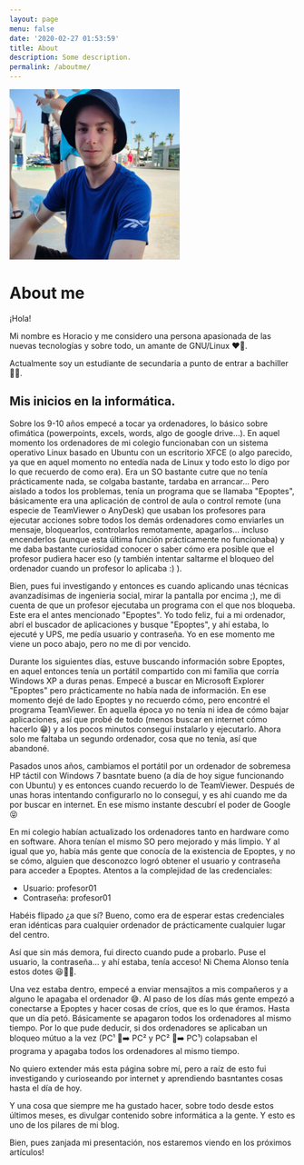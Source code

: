 ```yaml
---
layout: page
menu: false
date: '2020-02-27 01:53:59'
title: About
description: Some description.
permalink: /aboutme/
---
```


<img class="img-rounded" src="/assets/img/uploads/profile.jpg" alt="Horacio M." width="300">

# About me

¡Hola!

Mi nombre es Horacio y me considero una persona apasionada de las nuevas tecnologías y sobre todo, un amante de GNU/Linux ❤️🐧.

Actualmente soy un estudiante de secundaria a punto de entrar a bachiller 😵‍💫.

## Mis inicios en la informática.

Sobre los 9-10 años empecé a tocar ya ordenadores, lo básico sobre ofimática (powerpoints, excels, words, algo de google drive...).
En aquel momento los ordenadores de mi colegio funcionaban con un sistema operativo Linux basado en Ubuntu con un escritorio XFCE
(o algo parecido, ya que en aquel momento no entedía nada de Linux y todo esto lo digo por lo que recuerdo de como era). Era un SO
bastante cutre que no tenía prácticamente nada, se colgaba bastante, tardaba en arrancar... Pero aislado a todos los problemas, tenía
un programa que se llamaba "Epoptes", básicamente era una aplicación de control de aula o control remote (una especie de TeamViewer o AnyDesk)
que usaban los profesores para ejecutar acciones sobre todos los demás ordenadores como enviarles un mensaje, bloquearlos,
controlarlos remotamente, apagarlos... incluso encenderlos (aunque esta última función prácticamente no funcionaba) y me daba bastante curiosidad
conocer o saber cómo era posible que el profesor pudiera hacer eso (y también intentar saltarme el bloqueo del ordenador cuando un profesor lo aplicaba :) ).

Bien, pues fui investigando y entonces es cuando aplicando unas técnicas avanzadísimas de ingenieria social, mirar la pantalla por encima ;), me di cuenta de que
un profesor ejecutaba un programa con el que nos bloqueba. Este era el antes mencionado "Epoptes". Yo todo feliz, fui a mi ordenador, abrí el buscador de aplicaciones
y busque "Epoptes", y ahí estaba, lo ejecuté y UPS, me pedía usuario y contraseña. Yo en ese momento me viene un poco abajo, pero no me di por vencido.

Durante los siguientes días, estuve buscando información sobre Epoptes, en aquel entonces tenía un portátil compartido con mi familia que corría Windows XP a duras penas.
Empecé a buscar en Microsoft Explorer "Epoptes" pero prácticamente no había nada de información. En ese momento dejé de lado Epoptes y no recuerdo cómo, pero encontré el programa
TeamViewer. En aquella época yo no tenía ni idea de cómo bajar aplicaciones, así que probé de todo (menos buscar en internet cómo hacerlo 😁​) y a los pocos minutos
conseguí instalarlo y ejecutarlo. Ahora solo me faltaba un segundo ordenador, cosa que no tenía, así que abandoné.

Pasados unos años, cambiamos el portátil por un ordenador de sobremesa HP táctil con Windows 7 basntate bueno (a día de hoy sigue funcionando con Ubuntu) y es entonces cuando recuerdo
lo de TeamViewer. Después de unas horas intentando configurarlo no lo conseguí, y es ahí cuando me da por buscar en internet. En ese mismo instante descubrí el poder de Google 😝​

En mi colegio habían actualizado los ordenadores tanto en hardware como en software. Ahora tenían el mismo SO pero mejorado y más limpio. Y al igual que yo, había más gente
que conocía de la existencia de Epoptes, y no se cómo, alguien que desconozco logró obtener el usuario y contraseña para acceder a Epoptes. Atentos a la complejidad de las credenciales:

- Usuario: profesor01
- Contraseña: profesor01

Habéis flipado ¿a que sí? Bueno, como era de esperar estas credenciales eran idénticas para cualquier ordenador de prácticamente cualquier lugar del centro.

Así que sin más demora, fui directo cuando pude a probarlo. Puse el usuario, la contraseña... y ahí estaba, tenía acceso! Ni Chema Alonso tenía estos dotes ​😆​👨‍💻​.

Una vez estaba dentro, empecé a enviar mensajitos a mis compañeros y a alguno le apagaba el ordenador 😅​. Al paso de los días más gente empezó a conectarse a Epoptes y hacer cosas
de críos, que es lo que éramos. Hasta que un día petó. Básicamente se apagaron todos los ordenadores al mismo tiempo. Por lo que pude deducir, si dos ordenadores se aplicaban un bloqueo
mútuo a la vez (PC¹ 🔐​➡️​ PC² y PC² 🔐​➡️​ PC¹) colapsaban el programa y apagaba todos los ordenadores al mismo tiempo.

No quiero extender más esta página sobre mí, pero a raíz de esto fui investigando y curioseando por internet y aprendiendo basntantes cosas hasta el día de hoy.

Y una cosa que siempre me ha gustado hacer, sobre todo desde estos últimos meses, es divulgar contenido sobre informática a la gente. Y esto es uno de los pilares de mi blog.

Bien, pues zanjada mi presentación, nos estaremos viendo en los próximos artículos!
